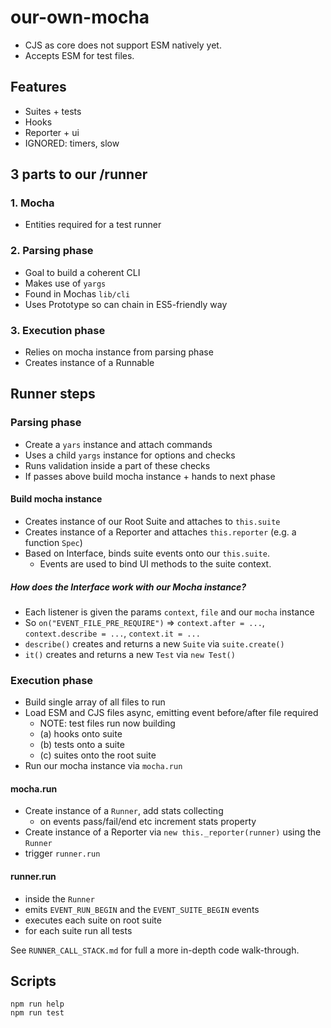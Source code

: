 # our-own-mocha

- CJS as core does not support ESM natively yet.
- Accepts ESM for test files.

## Features

- Suites + tests
- Hooks
- Reporter + ui
- IGNORED: timers, slow

## 3 parts to our /runner

### 1. Mocha

- Entities required for a test runner 

### 2. Parsing phase

- Goal to build a coherent CLI
- Makes use of `yargs`
- Found in Mochas `lib/cli`
- Uses Prototype so can chain in ES5-friendly way

### 3. Execution phase

- Relies on mocha instance from parsing phase
- Creates instance of a Runnable

## Runner steps

### Parsing phase

- Create a `yars` instance and attach commands
- Uses a child `yargs` instance for options and checks
- Runs validation inside a part of these checks
- If passes above build mocha instance + hands to next phase

#### Build mocha instance

- Creates instance of our Root Suite and attaches to `this.suite`
- Creates instance of a Reporter and attaches `this.reporter` (e.g. a function `Spec`)
- Based on Interface, binds suite events onto our `this.suite`.
  - Events are used to bind UI methods to the suite context.

##### How does the Interface work with our Mocha instance?

- Each listener is given the params `context`, `file` and our `mocha` instance
- So `on("EVENT_FILE_PRE_REQUIRE")` => `context.after = ...`, `context.describe = ...`,  `context.it = ...`
- `describe()` creates and returns a new `Suite` via `suite.create()`
- `it()` creates and returns a new `Test` via `new Test()`

### Execution phase

- Build single array of all files to run
- Load ESM and CJS files async, emitting event before/after file required
   - NOTE: test files run now building 
   - (a) hooks onto suite
   - (b) tests onto a suite 
   - (c) suites onto the root suite
- Run our mocha instance via `mocha.run`

#### mocha.run 

- Create instance of a `Runner`, add stats collecting
  - on events pass/fail/end etc increment stats property
- Create instance of a Reporter via `new this._reporter(runner)` using the `Runner`
- trigger `runner.run`

#### runner.run

- inside the `Runner` 
- emits `EVENT_RUN_BEGIN` and the `EVENT_SUITE_BEGIN` events 
- executes each suite on root suite
- for each suite run all tests

See `RUNNER_CALL_STACK.md` for full a more in-depth code walk-through.

## Scripts

    npm run help
    npm run test
